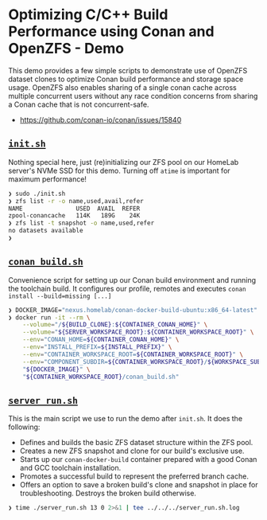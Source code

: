 # Optimizing C/C++ Build Performance using Conan and OpenZFS - Demo

This demo provides a few simple scripts to demonstrate use of OpenZFS
dataset clones to optimize Conan build performance and storage space
usage.  OpenZFS also enables sharing of a single conan cache across
multiple concurrent users without any race condition concerns from
sharing a Conan cache that is not concurrent-safe.

- https://github.com/conan-io/conan/issues/15840

## [`init.sh`](./init.sh)

Nothing special here, just (re)initializing our ZFS pool on our HomeLab
server's NVMe SSD for this demo.  Turning off `atime` is important for
maximum performance!

```bash
❯ sudo ./init.sh
❯ zfs list -r -o name,used,avail,refer
NAME               USED  AVAIL  REFER
zpool-conancache   114K   189G    24K
❯ zfs list -t snapshot -o name,used,refer
no datasets available
❯
```

## [`conan_build.sh`](./conan_build.sh)

Convenience script for setting up our Conan build environment and running
the toolchain build.  It configures our profile, remotes and executes
`conan install --build=missing [...]`

```bash
❯ DOCKER_IMAGE="nexus.homelab/conan-docker-build-ubuntu:x86_64-latest"
❯ docker run -it --rm \
    --volume="/${BUILD_CLONE}:${CONTAINER_CONAN_HOME}" \
    --volume="${SERVER_WORKSPACE_ROOT}:${CONTAINER_WORKSPACE_ROOT}" \
    --env="CONAN_HOME=${CONTAINER_CONAN_HOME}" \
    --env="INSTALL_PREFIX=${INSTALL_PREFIX}" \
    --env="CONTAINER_WORKSPACE_ROOT=${CONTAINER_WORKSPACE_ROOT}" \
    --env="COMPONENT_SUBDIR=${CONTAINER_WORKSPACE_ROOT}/${WORKSPACE_SUBDIR}" \
    "${DOCKER_IMAGE}" \
    "${CONTAINER_WORKSPACE_ROOT}/conan_build.sh"
```

## [`server_run.sh`](./server_run.sh)

This is the main script we use to run the demo after `init.sh`.  It does
the following:

- Defines and builds the basic ZFS dataset structure within the ZFS pool.
- Creates a new ZFS snapshot and clone for our build's exclusive use.
- Starts up our `conan-docker-build` container prepared with a good Conan
  and GCC toolchain installation.
- Promotes a successful build to represent the preferred branch cache.
- Offers an option to save a broken build's clone and snapshot in place
  for troubleshooting.  Destroys the broken build otherwise.

```bash
❯ time ./server_run.sh 13 0 2>&1 | tee ../../../server_run.sh.log
```
